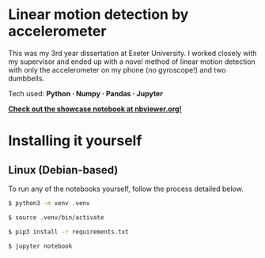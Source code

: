 # Linear motion detection by accelerometer

This was my 3rd year dissertation at Exeter University. I worked closely with my supervisor and ended up with a novel method of
linear motion detection with only the accelerometer on my phone (no gyroscope!) and two dumbbells.

Tech used: **Python · Numpy · Pandas · Jupyter**

**[Check out the showcase notebook at nbviewer.org!](https://nbviewer.org/github/sjb296/linear-motion-detection/blob/master/showcase.ipynb#inter-experiment-comparison)**

# Installing it yourself

## Linux (Debian-based)

To run any of the notebooks yourself, follow the process detailed below.

```bash
$ python3 -m venv .venv

$ source .venv/bin/activate

$ pip3 install -r requirements.txt

$ jupyter notebook
```
